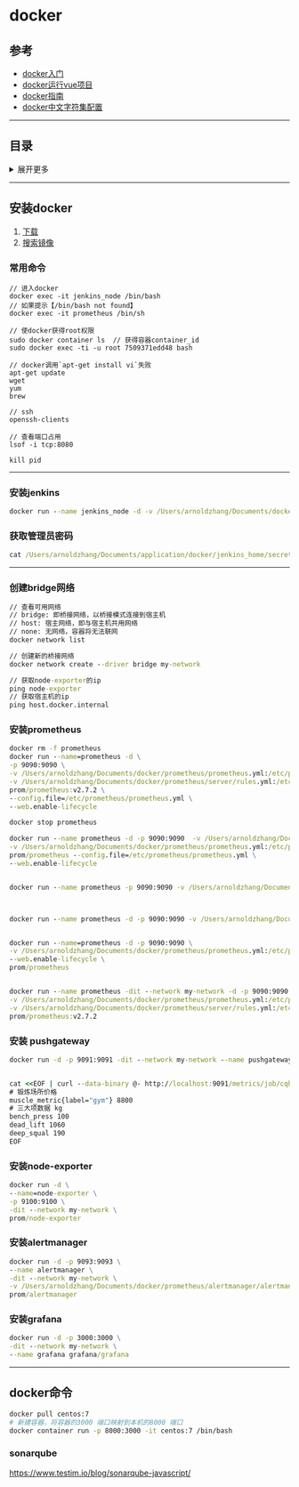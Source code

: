 # docker

## 参考
- [docker入门](https://segmentfault.com/a/1190000018810837?utm_medium=hao.caibaojian.com&utm_source=hao.caibaojian.com&share_user=1030000000178452)
- [docker运行vue项目](https://juejin.im/post/5db9474bf265da4d1206777e?utm_source=gold_browser_extension)
- [docker指南](https://www.robertcooper.me/docker-guide)
- [docker中文字符集配置](https://cloud.tencent.com/developer/article/1507591)

---

## 目录
<details>
<summary>展开更多</summary>

* [`安装docker`](#安装docker)
* [`安装jenkins`](#安装jenkins)
* [`docker命令`](#docker命令)

</details>

---

## 安装docker

1. [下载](https://www.runoob.com/docker/macos-docker-install.html)
2. [搜索镜像](https://hub.docker.com/)

### 常用命令
```
// 进入docker
docker exec -it jenkins_node /bin/bash
// 如果提示【/bin/bash not found】
docker exec -it prometheus /bin/sh

// 使docker获得root权限
sudo docker container ls  // 获得容器container_id
sudo docker exec -ti -u root 7509371edd48 bash

// docker调用`apt-get install vi`失败
apt-get update
wget
yum
brew

// ssh
openssh-clients

// 查看端口占用
lsof -i tcp:8080

kill pid
```

---

### 安装jenkins
```cmd
docker run --name jenkins_node -d -v /Users/arnoldzhang/Documents/docker/jenkins_home:/var/jenkins_home -p 8081:8080 -p 50000:50000 jenkins/jenkins:lts
```

### 获取管理员密码
```cmd
cat /Users/arnoldzhang/Documents/application/docker/jenkins_home/secrets/initialAdminPassword
```

---

### 创建bridge网络
```cmd
// 查看可用网络
// bridge: 即桥接网络，以桥接模式连接到宿主机
// host: 宿主网络，即与宿主机共用网络
// none: 无网络，容器将无法联网
docker network list

// 创建新的桥接网络
docker network create --driver bridge my-network

// 获取node-exporter的ip
ping node-exporter
// 获取宿主机的ip
ping host.docker.internal
```

### 安装prometheus
```cmd
docker rm -f prometheus
docker run --name=prometheus -d \
-p 9090:9090 \
-v /Users/arnoldzhang/Documents/docker/prometheus/prometheus.yml:/etc/prometheus/prometheus.yml \
-v /Users/arnoldzhang/Documents/docker/prometheus/server/rules.yml:/etc/prometheus/rules.yml \
prom/prometheus:v2.7.2 \
--config.file=/etc/prometheus/prometheus.yml \
--web.enable-lifecycle

docker stop prometheus

docker run --name prometheus -d -p 9090:9090  -v /Users/arnoldzhang/Documents/docker/prometheus:/var/promethues \
-v /Users/arnoldzhang/Documents/docker/prometheus/prometheus.yml:/etc/prometheus/prometheus.yml \
prom/prometheus --config.file=/etc/prometheus/prometheus.yml \
--web.enable-lifecycle


docker run --name prometheus -p 9090:9090 -v /Users/arnoldzhang/Documents/docker/prometheus/prometheus.yml:/etc/prometheus/prometheus.yml prom/prometheus



docker run --name prometheus -d -p 9090:9090 -v /Users/arnoldzhang/Documents/docker/prometheus/prometheus.yml prom/prometheus:v2.7.2


docker run --name=prometheus -d -p 9090:9090 \
-v /Users/arnoldzhang/Documents/docker/prometheus/prometheus.yml:/etc/prometheus/prometheus.yml \
--web.enable-lifecycle \
prom/prometheus


docker run --name prometheus -dit --network my-network -d -p 9090:9090 \
-v /Users/arnoldzhang/Documents/docker/prometheus/prometheus.yml:/etc/prometheus/prometheus.yml \
-v /Users/arnoldzhang/Documents/docker/prometheus/server/rules.yml:/etc/prometheus/rules.yml \
prom/prometheus:v2.7.2

```

### 安装 pushgateway
```cmd
docker run -d -p 9091:9091 -dit --network my-network --name pushgateway prom/pushgateway


cat <<EOF | curl --data-binary @- http://localhost:9091/metrics/job/cqh/instance/test \
# 锻炼场所价格
muscle_metric{label="gym"} 8800
# 三大项数据 kg
bench_press 100
dead_lift 1060
deep_squal 190
EOF
```

### 安装node-exporter
```cmd
docker run -d \
--name=node-exporter \
-p 9100:9100 \
-dit --network my-network \
prom/node-exporter
```

### 安装alertmanager
```cmd
docker run -d -p 9093:9093 \
--name alertmanager \
-dit --network my-network \
-v /Users/arnoldzhang/Documents/docker/prometheus/alertmanager/alertmanager.yml:/etc/alertmanager/alertmanager.yml \
prom/alertmanager
```

### 安装grafana
```cmd
docker run -d -p 3000:3000 \
-dit --network my-network \
--name grafana grafana/grafana
```

---

## docker命令

```sh
docker pull centos:7
# 新建容器，将容器的3000 端口映射到本机的8000 端口
docker container run -p 8000:3000 -it centos:7 /bin/bash
```


### sonarqube
https://www.testim.io/blog/sonarqube-javascript/